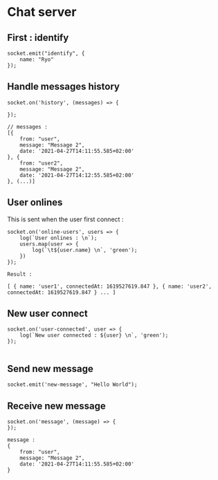 # Chat server

## First : identify

```
socket.emit("identify", {
    name: "Ryo"
});
```

## Handle messages history

```
socket.on('history', (messages) => {

});

// messages : 
[{
    from: "user",
    message: "Message 2",
    date: '2021-04-27T14:11:55.585+02:00'
}, {
    from: "user2",
    message: "Message 2",
    date: '2021-04-27T14:12:55.585+02:00'
}, (...)]
```

## User onlines

This is sent when the user first connect : 

```
socket.on('online-users', users => {
    log(`User onlines : \n`);
    users.map(user => {
        log(`\t${user.name} \n`, 'green');
    })
});

Result : 

[ { name: 'user1', connectedAt: 1619527619.847 }, { name: 'user2', connectedAt: 1619527619.847 } ... ]

```

## New user connect 

```
socket.on('user-connected', user => {
    log(`New user connected : ${user} \n`, 'green');
});


```

## Send new message

```
socket.emit('new-message', "Hello World");
```

## Receive new message

```
socket.on('message', (message) => {
});

message : 
{
    from: "user",
    message: "Message 2",
    date: '2021-04-27T14:11:55.585+02:00'
}
```
